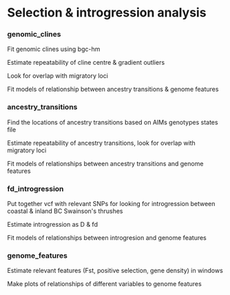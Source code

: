 # Selection & introgression analysis

### genomic_clines

Fit genomic clines using bgc-hm

Estimate repeatability of cline centre & gradient outliers

Look for overlap with migratory loci

Fit models of relationship between ancestry transitions & genome features


### ancestry_transitions

Find the locations of ancestry transitions based on AIMs genotypes states file

Estimate repeatability of ancestry transitions, look for overlap with migratory loci

Fit models of relationships between ancestry transitions and genome features

### fd_introgression

Put together vcf with relevant SNPs for looking for introgression between coastal & inland BC Swainson's thrushes

Estimate introgression as D & fd

Fit models of relationships between introgresion and genome features

### genome_features

Estimate relevant features (Fst, positive selection, gene density) in windows

Make plots of relationships of different variables to genome features
